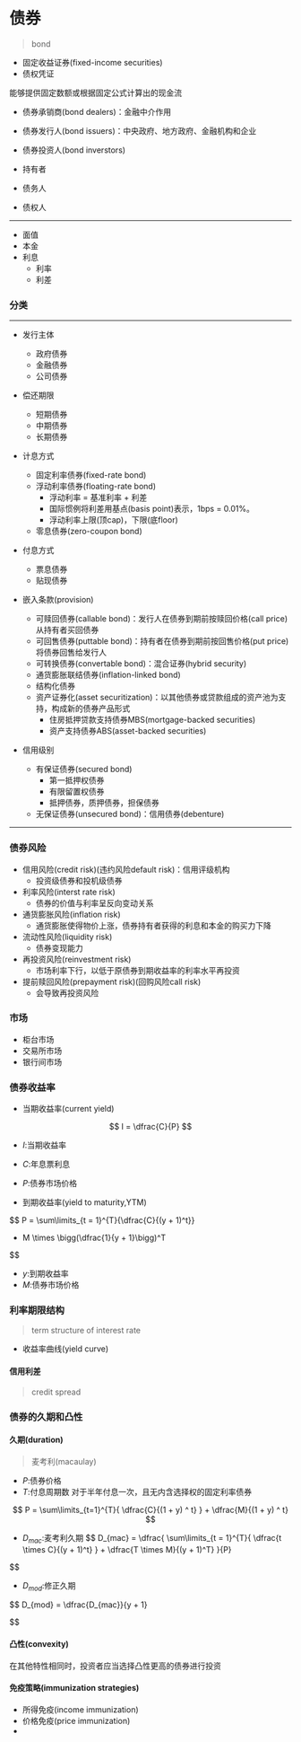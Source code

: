 # 债券
> bond
- 固定收益证券(fixed-income securities)
- 债权凭证


能够提供固定数额或根据固定公式计算出的现金流

- 债券承销商(bond dealers)：金融中介作用
- 债券发行人(bond issuers)：中央政府、地方政府、金融机构和企业
- 债券投资人(bond inverstors)
- 持有者

- 债务人
- 债权人

---

- 面值
- 本金
- 利息
    - 利率
    - 利差


### 分类
---

- 发行主体
    - 政府债券
    - 金融债券
    - 公司债券

- 偿还期限
    - 短期债券
    - 中期债券
    - 长期债券

- 计息方式
    - 固定利率债券(fixed-rate bond)
    - 浮动利率债券(floating-rate bond)
        - 浮动利率 = 基准利率 + 利差
        - 国际惯例将利差用基点(basis point)表示，1bps = 0.01%。
        - 浮动利率上限(顶cap)，下限(底floor)
    - 零息债券(zero-coupon bond)

- 付息方式
    - 票息债券
    - 贴现债券

- 嵌入条款(provision)
    - 可赎回债券(callable bond)：发行人在债券到期前按赎回价格(call price)从持有者买回债券
    - 可回售债券(puttable bond)：持有者在债券到期前按回售价格(put price)将债券回售给发行人
    - 可转换债券(convertable bond)：混合证券(hybrid security)
    - 通货膨胀联结债券(inflation-linked bond)
    - 结构化债券
    - 资产证券化(asset securitization)：以其他债券或贷款组成的资产池为支持，构成新的债券产品形式
        - 住房抵押贷款支持债券MBS(mortgage-backed securities)
        - 资产支持债券ABS(asset-backed securities)

- 信用级别
    - 有保证债券(secured bond)
        - 第一抵押权债券
        - 有限留置权债券
        - 抵押债券，质押债券，担保债券
    - 无保证债券(unsecured bond)：信用债券(debenture)

---

### 债券风险
- 信用风险(credit risk)(违约风险default risk)：信用评级机构
    - 投资级债券和投机级债券
- 利率风险(interst rate risk)
    - 债券的价值与利率呈反向变动关系
- 通货膨胀风险(inflation risk)
    - 通货膨胀使得物价上涨，债券持有者获得的利息和本金的购买力下降
- 流动性风险(liquidity risk)
    - 债券变现能力
- 再投资风险(reinvestment risk)
    - 市场利率下行，以低于原债券到期收益率的利率水平再投资
- 提前赎回风险(prepayment risk)(回购风险call risk)
    - 会导致再投资风险

### 市场
- 柜台市场
- 交易所市场
- 银行间市场


### 债券收益率
- 当期收益率(current yield)

$$
I = \dfrac{C}{P}
$$
- $I$:当期收益率
- $C$:年息票利息
- $P$:债券市场价格

- 到期收益率(yield to maturity,YTM)

$$
P = \sum\limits_{t = 1}^{T}{\dfrac{C}{(y + 1)^t}}
+ M \times \bigg(\dfrac{1}{y + 1}\bigg)^T

$$


- $y$:到期收益率
- $M$:债券市场价格

### 利率期限结构
> term structure of interest rate

- 收益率曲线(yield curve)


#### 信用利差
> credit spread




### 债券的久期和凸性

#### 久期(duration)
> 麦考利(macaulay)
- $P$:债券价格
- $T$:付息周期数
    对于半年付息一次，且无内含选择权的固定利率债券

$$
P = \sum\limits_{t=1}^{T}{
    \dfrac{C}{(1 + y) ^ t}
} + \dfrac{M}{(1 + y) ^ t}
$$


- $D_{mac}$:麦考利久期
$$
D_{mac} = \dfrac{
    \sum\limits_{t = 1}^{T}{
        \dfrac{t \times C}{(y + 1)^t}
    } + \dfrac{T \times M}{(y + 1)^T}
}{P}

$$
- $D_{mod}$:修正久期

$$
D_{mod} = \dfrac{D_{mac}}{y + 1}

$$

#### 凸性(convexity)

在其他特性相同时，投资者应当选择凸性更高的债券进行投资


#### 免疫策略(immunization strategies)

- 所得免疫(income immunization)
- 价格免疫(price immunization)
-

